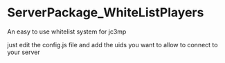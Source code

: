 # ServerPackage_WhiteListPlayers

An easy to use whitelist system for jc3mp

just edit the config.js file and add the uids you want to allow to connect to your server

